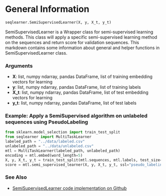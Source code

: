 # General Information

```python
seqlearner.SemiSupervisedLearner(X, y, X_t, y_t)
```

SemiSupervisedLearner is a Wrapper class for semi-supervised learning methods. This class will apply a specific semi-supervised learning method on the sequences and return score for validation sequences.
This markdown contains some information about general and helper functions in SemiSupervisedLearner class.

### Arguments
- __X__: list, numpy ndarray, pandas DataFrame, list of training embedding vectors for learning
- __y__: list, numpy ndarray, pandas DataFrame, list of training labels
- __X_t__: list, numpy ndarray, pandas DataFrame, list of test embedding vectors for learning
- __y_t__: list, numpy ndarray, pandas DataFrame, list of test labels


### Example: Apply a SemiSupervised algorithm on unlabeled sequences using PseudoLabeling

```python
from sklearn.model_selection import train_test_split
from seqlearner import MultiTaskLearner
labeled_path = "../data/labeled.csv"
unlabeled_path = "../data/unlabeled.csv"
mtl = MultiTaskLearner(labeled_path, unlabeled_path)
encoding = mtl.embed(word_length=5)
X, y, X_t, y_t = train_test_split(mtl.sequences, mtl.labels, test_size=0.33)
score = mtl.semi_supervised_learner(X, y, X_t, y_t, ssl="pseudo_labeling", sample_rate=0.3)
```

### See Also
- [SemiSupervisedLearner code implementation on Github](https://github.com/EliHei/seqlearn/blob/master/seqlearner/SemiSupervisedLearner.py)


